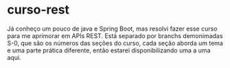 # curso-rest
Já conheço um pouco de java e Spring Boot, mas resolvi fazer esse curso para me aprimorar em APIs REST.
Está separado por branchs demonimadas S-0, que são os números das seções do curso, cada seção aborda um tema e uma parte prática diferente, então estarei disponibilizando uma a uma aqui.
